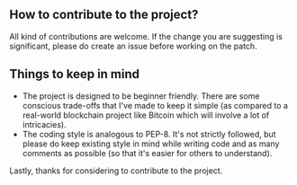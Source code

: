 ## How to contribute to the project?

All kind of contributions are welcome. If the change you are suggesting is significant, please do create an issue before working on the patch.

## Things to keep in mind

- The project is designed to be beginner friendly. There are some conscious trade-offs that I've made to keep it simple (as compared to a real-world blockchain project like Bitcoin which will involve a lot of intricacies).
- The coding style is analogous to PEP-8. It's not strictly followed, but please do keep existing style in mind while writing code and as many comments as possible (so that it's easier for others to understand).

Lastly, thanks for considering to contribute to the project. 

